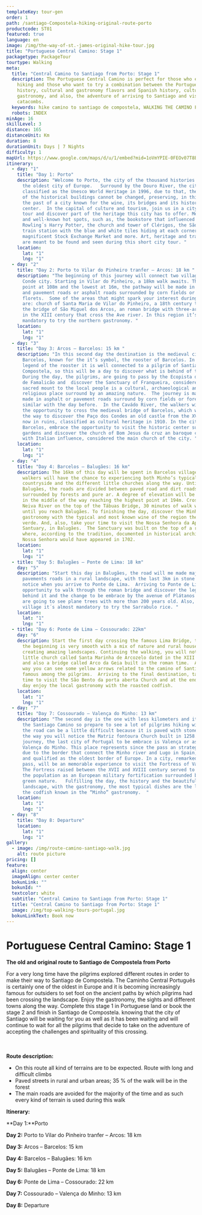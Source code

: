 ```yaml
---
templateKey: tour-gen
order: 1
path: /santiago-Compostela-hiking-original-route-porto
productcode: ST01
featured: true
language: en
image: /img/the-way-of-st.-james-original-hike-tour.jpg
title: "Portuguese Central Camino: Stage 1"
packagetype: PackageTour
tourtype: Walking
meta:
  title: "Central Camino to Santiago from Porto: Stage 1"
  description: The Portuguese Central Camino is perfect for those who enjoy a good
    hiking and those who want to try a combination between the Portuguese’s
    history, cultural and gastronomy flavors and Spanish history, cultural,
    gastronomy, and also, the adventure of arriving to Santiago and visit the
    catacombs.
  keywords: hike camino to santiago de compostela, WALKING THE CAMINO FROM PORTO PORTUGAL
  robots: INDEX
minAge: 16
skillLevel: 3
distance: 165
distanceUnit: Km
duration: 8
durationUnit: Days | 7 Nights
difficulty: 1
mapUrl: https://www.google.com/maps/d/u/1/embed?mid=1oVmYPIE-0FEOv07T8BxVmpvmL7d58N6F
itinerary:
  - day: "1"
    title: "Day 1: Porto"
    description: "Welcome to Porto, the city of the thousand histories and one of
      the oldest city of Europe.   Surround by the Douro River, the city was
      classified as the Unesco World Heritage in 1996, due to that, the façade
      of the historical buildings cannot be changed, preserving, in this way,
      the past of a city known for the wine, its bridges and its historic
      center.  In the capital of culture and tourism, join us in a city walking
      tour and discover part of the heritage this city has to offer. Meet famous
      and well-known hot spots, such as, the bookstore that influenced J.K
      Rowling´s Harry Potter, the church and tower of Clérigos, the São Bento
      train station with the blue and white tiles hiding at each corner, the
      magnificent Stock Exchange Market and more. Art, heritage and traditions
      are meant to be found and seen during this short city tour. "
    location:
      lat: "1"
      lng: "1"
  - day: "2"
    title: "Day 2: Porto to Vilar do Pinheiro tranfer – Arcos: 18 km "
    description: "The beginning of this journey will connect two villages of Vila do
      Conde city. Starting in Vilar do Pinheiro, a 18km walk awaits. The highest
      point at 108m and the lowest at 16m, the pathway will be made in national
      and pavement roads or asphalt roads surrounded by corn fields or
      florets.  Some of the areas that might spark your interest during the day
      are: church of Santa Maria de Vilar do Pinheiro, a 18th century temple and
      the bridge of São Miguel dos Arcos, an roman bridge with three-arch built
      in the XIII century that cross the Ave river. In this region it’s almost
      mandatory to try the northern gastronomy. "
    location:
      lat: "1"
      lng: "1"
  - day: "3"
    title: "Day 3: Arcos – Barcelos: 15 km "
    description: "In this second day the destination is the medieval city of
      Barcelos, known for the it’s symbol, the rooster of Barcelos. In fact, the
      legend of the rooster it is well connected to a pilgrim of Santiago de
      Compostela, so this will be a day to discover what is behind of this city.
      During the day, the pilgrims, are going to pass by the Ecopista do ramal
      de Famalicão and  discover the Sanctuary of Franqueira, considered a
      sacred mount to the local people is a cultural, archaeological and
      religious place surround by an amazing nature.  The journey is majorly
      made in asphalt or pavement roads surround by corn fields or forests, very
      similar with the day before.  In the Cavádo River, the walkers will have
      the opportunity to cross the medieval bridge of Barcelos, which will open
      the way to discover the Paço dos Condes an old castle from the XV century
      now in ruins, classified as cultural heritage in 1910. In the city of
      Barcelos, embrace the opportunity to visit the historic center surround by
      gardens and discover the church of Bom Jesus da cruz an baroque church
      with Italian influence, considered the main church of the city. "
    location:
      lat: "1"
      lng: "1"
  - day: "4"
    title: "Day 4: Barcelos – Balugães: 16 km"
    description: The 16km of this day will be spent in Barcelos villages where the
      walkers will have the chance to experiencing both Minho’s typical
      countryside and the different little churches along the way. Until
      Balugães, the roads are divided between paved road and dirt roads
      surrounded by forests and pure ar. A degree of elevation will be noticed
      in the middle of the way reaching the highest point at 194m. Crossing the
      Neiva River on the top of the Tábuas Bridge, 30 minutes of walk waits
      until you reach Balugães. To finishing the day, discover the Minho´s
      gastronomy with the typical and most known wine of the region the vinho
      verde. And, also, take your time to visit the Nossa Senhora da Aparecida
      Santuary, in Balugães.  The Sanctuary was built on the top of a rock
      where, according to the tradition, documented in historical archives,
      Nossa Senhora would have appeared in 1702.
    location:
      lat: "1"
      lng: "1"
  - title: "Day 5: Balugães – Ponte de Lima: 18 km"
    day: "5"
    description: "Start this day in Balugães, the road will me made majorly in
      pavements roads in a rural landscape, with the last 3km in stone pavement
      notice when you arrive to Ponte de Lima.  Arriving to Ponte de Lima, take
      opportunity to walk through the roman bridge and discover the legend
      behind it and the change to be embrace by the avenue of Plátanos where you
      are going to see plane trees with more than 200 years old. Also, in this
      village it´s almost mandatory to try the Sarrabulo rice. "
    location:
      lat: "1"
      lng: "1"
  - title: "Day 6: Ponte de Lima – Cossourado: 22km"
    day: "6"
    description: Start the first day crossing the famous Lima Bridge, the path in
      the beginning is very smooth with a mix of nature and rural houses,
      creating amazing landscapes. Continuing the walking, you will notice a
      little church called Santa Marinha de Arcozelo dated in the XIII century
      and also a bridge called Arco da Geia built in the roman time.  Along the
      way you can see some yellow arrows related to the camino of Santiago, very
      famous among the pilgrims.  Arriving to the final destination, take some
      time to visit the São Bento da porta aberta Church and at the end of the
      day enjoy the local gastronomy with the roasted codfish.
    location:
      lat: "1"
      lng: "1"
  - day: "7"
    title: "Day 7: Cossourado – Valença do Minho: 13 km"
    description: "The second day is the one with less kilometers and it continues
      the Santiago Camino so prepare to see a lot of pilgrims hiking with you,
      the road can be a little difficult because it is paved with stones. Along
      the way you will notice the Matriz fontoura Church built in 1258.  In this
      journey, the last city of Portugal to be embrace is Valença or as known as
      Valença do Minho. This place represents since the pass an strategic area
      due to the border that connect the Minho river and Lugo in Spain, famous
      and qualified as the oldest border of Europe. In a city, remarked by the
      pass, will be an memorable experience to visit the Fortress of Valença.
      The Fortress raised between the XVII and XVIII century served to defend
      the population as an European military fortification surrounded by the
      green nature.   Fulfilling the day, the history and the beautiful
      landscape, with the gastronomy, the most typical dishes are the lamb and
      the codfish known in the “Minho” gastronomy.  "
    location:
      lat: "1"
      lng: "1"
  - day: "8"
    title: "Day 8: Departure"
    location:
      lat: "1"
      lng: "1"
gallery:
  - image: /img/route-camino-santiago-walk.jpg
    alt: route picture
pricing: []
feature:
  align: center
  imageAlign: center center
  bokunLink: ""
  bokunId: ""
  textcolor: white
  subtitle: "Central Camino to Santiago from Porto: Stage 1"
  title: "Central Camino to Santiago from Porto: Stage 1"
  image: /img/top-walking-tours-portugal.jpg
  bokunLinkText: Book now
---
```

# **Portuguese Central Camino: Stage 1**

**The old and original route to Santiago de Compostela from Porto**

For a very long time have the pilgrims explored different routes in order to make their way to Santiago de Compostela. The Caminho Central Português is certainly one of the oldest in Europe and it is becoming increasingly famous for outsiders to set foot on the ancient paths by which pilgrims had been crossing the landscape. Enjoy the gastronomy, the sights and different towns along the way. Complete this stage 1 in Portuguese land or book the stage 2 and finish in Santiago de Compostela. knowing that the city of Santiago will be waiting for you as well as it has been waiting and will continue to wait for all the pilgrims that decide to take on the adventure of accepting the challenges and spirituality of this crossing.

\
\
**Route description:**

* On this route all kind of terrains are to be expected. Route with long and difficult climbs
* Paved streets in rural and urban areas; 35 % of the walk will be in the forest
* The main roads are avoided for the majority of the time and as such every kind of terrain is used during this walk

**Itinerary:**

**Day 1:**Porto

**Day 2:** Porto to Vilar do Pinheiro tranfer – Arcos: 18 km

**Day 3:** Arcos – Barcelos: 15 km

**Day 4:** Barcelos – Balugães: 16 km

**Day 5:** Balugães – Ponte de Lima: 18 km

**Day 6:** Ponte de Lima – Cossourado: 22 km

**Day 7:** Cossourado – Valença do Minho: 13 km

**Day 8:** Departure